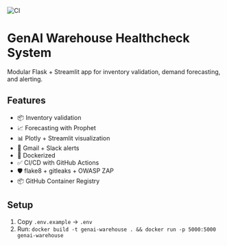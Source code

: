 ![CI](https://github.com/<your-username>/<your-repo>/actions/workflows/ci.yml/badge.svg)

# GenAI Warehouse Healthcheck System

Modular Flask + Streamlit app for inventory validation, demand forecasting, and alerting.

## Features
- 📦 Inventory validation
- 📈 Forecasting with Prophet
- 📊 Plotly + Streamlit visualization
- 🔔 Gmail + Slack alerts
- 🐳 Dockerized
- ✅ CI/CD with GitHub Actions
- 🛡️ flake8 + gitleaks + OWASP ZAP
- 📦 GitHub Container Registry

## Setup
1. Copy `.env.example` → `.env`
2. Run: `docker build -t genai-warehouse . && docker run -p 5000:5000 genai-warehouse`

